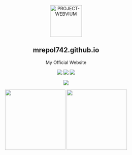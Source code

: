 <p align="center">
 <img width="100px" src="https://github.com/mrepol742/PROJECT-WEBVIUM/blob/master/app/src/main/res/mipmap-xxxhdpi/c.png" align="center" alt="PROJECT-WEBVIUM" />
 <h2 align="center">mrepol742.github.io</h2>
 <p align="center">My Official Website</p>
</p>

<p align="center">
  <img src="https://img.shields.io/badge/HTML-5-orange.svg">
  <img src="https://img.shields.io/badge/CSS-blue.svg">
  <img src="https://img.shields.io/badge/JavaScript-green.svg">
</p>
<p align="center">
  <img src="https://wakatime.com/badge/github/mrepol742/mrepol742.github.io.svg" />
</p>
<p align="center">
<img src="https://github.com/mrepol742/mrepol742.github.io/blob/main/images/download.jfif" width="190"> <img src="https://github.com/mrepol742/mrepol742.github.io/blob/main/images/download%20(1).jfif" width="190">
</p>
